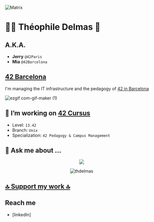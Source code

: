 ![Matrix](https://i.pinimg.com/originals/b4/e3/71/b4e371619042d1e80918d09904e90f7d.gif)

# 🧑‍💻 Théophile Delmas 🚀

## A.K.A.
- **Jerry** `@42Paris`
- **Mia** `@42Barcelona`



## [42 Barcelona](https://github.com/42Barcelona)

I'm managing the IT infrastructure and the pedagogy of [42 in Barcelona](https://github.com/42Barcelona)

![ezgif com-gif-maker (1)](https://user-images.githubusercontent.com/49293011/184696364-ed63db8f-be70-4ab2-a116-447432bdc0e2.gif)


## 🔭 I’m working on [42 Cursus](https://42.fr/)
- Level: `13.42`
- Branch: `Unix`
- Specialization: `42 Pedagogy & Campus Management`

## 💬 Ask me about ...
<!--[TOP LANGUAGES]-->
<p align="center">
  <img src="https://github-readme-stats.vercel.app/api/top-langs/?username=thdelmas&layout=compact&theme=tokyonight&show_icons=true">
</p>

<p align="center">
<img src="https://komarev.com/ghpvc/?username=thdelmas" alt="thdelmas"/>  
</p>

## [🔝 Support my work 🔝](https://donate.thdelmas.dev)
<!--
**thdelmas/thdelmas** is a ✨ _special_ ✨ repository because its `README.md` (this file) appears on your GitHub profile.

Here are some ideas to get you started:


- 🌱 I’m currently learning ...
- 👯 I’m looking to collaborate on ...
- 🤔 I’m looking for help with ...
- 📫 How to reach me: ...
- 😄 Pronouns: ...
- ⚡ Fun fact: ...
-->
## Reach me

- [linkedIn]
